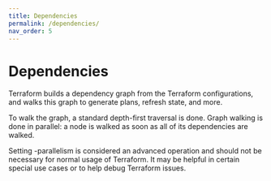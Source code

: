 ```yaml
---
title: Dependencies
permalink: /dependencies/
nav_order: 5
---
```


# Dependencies

Terraform builds a dependency graph from the Terraform configurations, and walks this graph to generate plans, refresh state, and more.

To walk the graph, a standard depth-first traversal is done. Graph walking is done in parallel: a node is walked as soon as all of its dependencies are walked.

Setting -parallelism is considered an advanced operation and should not be necessary for normal usage of Terraform. It may be helpful in certain special use cases or to help debug Terraform issues.
